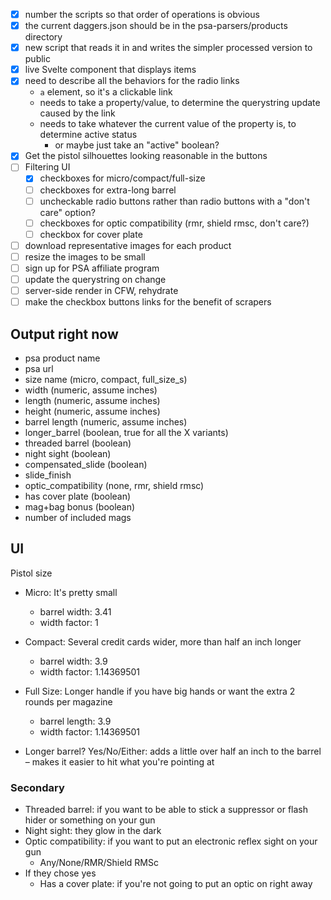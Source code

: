 - [x] number the scripts so that order of operations is obvious
- [x] the current daggers.json should be in the psa-parsers/products directory
- [x] new script that reads it in and writes the simpler processed version to public
- [x] live Svelte component that displays items
- [x] need to describe all the behaviors for the radio links
	- `a` element, so it's a clickable link
	- needs to take a property/value, to determine the querystring update caused by the link
	- needs to take whatever the current value of the property is, to determine active status
		- or maybe just take an "active" boolean?
- [x] Get the pistol silhouettes looking reasonable in the buttons
- [ ] Filtering UI
	- [x] checkboxes for micro/compact/full-size
	- [ ] checkboxes for extra-long barrel
	- [ ] uncheckable radio buttons rather than radio buttons with a "don't care" option?
	- [ ] checkboxes for optic compatibility (rmr, shield rmsc, don't care?)
	- [ ] checkbox for cover plate
- [ ] download representative images for each product
- [ ] resize the images to be small
- [ ] sign up for PSA affiliate program
- [ ] update the querystring on change
- [ ] server-side render in CFW, rehydrate
- [ ] make the checkbox buttons links for the benefit of scrapers

## Output right now

- psa product name
- psa url
- size name (micro, compact, full_size_s)
- width (numeric, assume inches)
- length (numeric, assume inches)
- height (numeric, assume inches)
- barrel length (numeric, assume inches)
- longer_barrel (boolean, true for all the X variants)
- threaded barrel (boolean)
- night sight (boolean)
- compensated_slide (boolean)
- slide_finish
- optic_compatibility (none, rmr, shield rmsc)
- has cover plate (boolean)
- mag+bag bonus (boolean)
- number of included mags

## UI

Pistol size
- Micro: It's pretty small
	- barrel width: 3.41
	- width factor: 1
- Compact: Several credit cards wider, more than half an inch longer
	- barrel width: 3.9
	- width factor: 1.14369501
- Full Size: Longer handle if you have big hands or want the extra 2 rounds per magazine
	- barrel length: 3.9
	- width factor: 1.14369501

- Longer barrel? Yes/No/Either: adds a little over half an inch to the barrel – makes it easier to hit what you're pointing at

### Secondary

- Threaded barrel: if you want to be able to stick a suppressor or flash hider or something on your gun
- Night sight: they glow in the dark
- Optic compatibility: if you want to put an electronic reflex sight on your gun
	- Any/None/RMR/Shield RMSc
- If they chose yes
	- Has a cover plate: if you're not going to put an optic on right away
